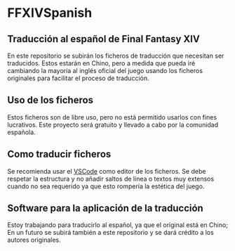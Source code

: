 # FFXIVSpanish
## Traducción al español de Final Fantasy XIV
En este repositorio se subirán los ficheros de traducción que necesitan ser traducidos. Estos estarán en Chino, pero a medida que pueda iré cambiando la mayoría al inglés oficial del juego usando los ficheros originales para facilitar el proceso de traducción.

## Uso de los ficheros
Estos ficheros son de libre uso, pero no está permitido usarlos con fines lucrativos. Este proyecto será gratuito y llevado a cabo por la comunidad española.

## Como traducir ficheros
Se recomienda usar el [VSCode](https://code.visualstudio.com/) como editor de los ficheros. 
Se debe respetar la estructura y no añadir saltos de línea o textos muy extensos cuando no sea requerido ya que esto rompería la estética del juego.

## Software para la aplicación de la traducción
Estoy trabajando para traducirlo al español, ya que el original está en Chino; En un futuro se subirá también a este repositorio y se dará crédito a los autores originales.
